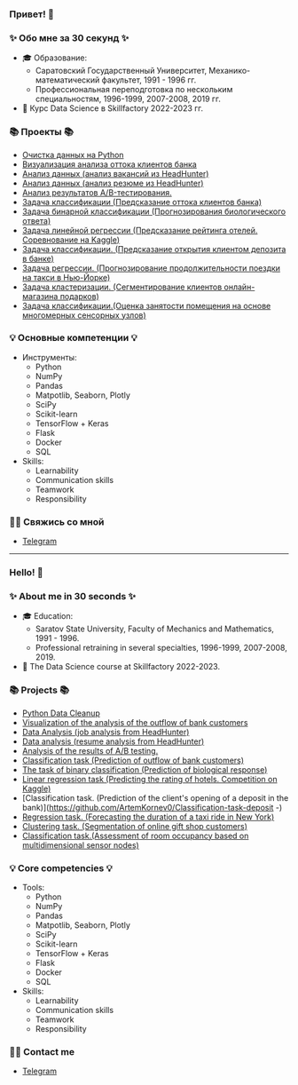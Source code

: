 ### Привет! 👋

### ✨ Обо мне за 30 секунд ✨ 
* 🎓 Образование:
  - Саратовский Государственный Университет, Механико-математический факультет, 1991 - 1996 гг.
  - Профессиональная переподготовка по нескольким специальностям, 1996-1999, 2007-2008, 2019 гг.
* 💾 Курс Data Science в Skillfactory 2022-2023 гг.

### 📚 Проекты 📚

* [Очистка данных на Python](https://github.com/ArtemKornev0/DataCleaning)
* [Визуализация анализа оттока клиентов банка](https://github.com/ArtemKornev0/DS_skillfactory_projects/tree/main/Project_2)
* [Анализ данных (анализ вакансий из HeadHunter)](https://github.com/ArtemKornev0/Data_analysis-Job_analysis)
* [Анализ данных (анализ резюме из HeadHunter)](https://github.com/ArtemKornev0/Data_preparation-resume_analysis)
* [Анализ результатов A/B-тестирования.](https://github.com/ArtemKornev0/DS_skillfactory_projects/tree/main/Project_5)
* [Задача классификации (Предсказание оттока клиентов банка)](https://github.com/ArtemKornev0/DS_skillfactory_projects/tree/main/Project_6)
* [Задача бинарной классификации (Прогнозирования биологического ответа)](https://github.com/ArtemKornev0/DS_skillfactory_projects/tree/main/Project_8)
* [Задача линейной регрессии (Предсказание рейтинга отелей. Соревнование на Kaggle)](https://github.com/ArtemKornev0/EDA_Feature_Engineering-Competition_on_Kaggle)
* [Задача классификации. (Предсказание открытия клиентом депозита в банке)](https://github.com/ArtemKornev0/Classification-task-deposit-)
* [Задача регрессии. (Прогнозирование продолжительности поездки на такси в Нью-Йорке)](https://github.com/ArtemKornev0/Regression_task_taxi_NY)
* [Задача кластеризации. (Сегментирование клиентов онлайн-магазина подарков)](https://github.com/ArtemKornev0/Clustering-Segmentation-of-customers)
* [Задача классификации.(Оценка занятости помещения на основе многомерных сенсорных узлов)]([https://github.com/ArtemKornev0/Graduate_work](https://github.com/ArtemKornev0/Classification-task.-Based-Occupancy-Estimation-Using-Multivariate-Sensor-Nodes-))

### 💡 Основные компетенции 💡
- Инструменты: 
    * Python
    * NumPy
    * Pandas
    * Matpotlib, Seaborn, Plotly
    * SciPy
    * Scikit-learn
    * TensorFlow + Keras
    * Flask
    * Docker
    * SQL
- Skills: 
    * Learnability
    * Communication skills
    * Teamwork
    * Responsibility

### 🙌🏻 Свяжись со мной
- [Telegram](https://t.me/ArtemKornev0)

---

### Hello! 👋

### ✨ About me in 30 seconds ✨ 
* 🎓 Education:
  - Saratov State University, Faculty of Mechanics and Mathematics, 1991 - 1996.
  - Professional retraining in several specialties, 1996-1999, 2007-2008, 2019.
* 💾 The Data Science course at Skillfactory 2022-2023.

### 📚 Projects 📚

* [Python Data Cleanup](https://github.com/ArtemKornev0/DataCleaning )
* [Visualization of the analysis of the outflow of bank customers](https://github.com/ArtemKornev0/DS_skillfactory_projects/tree/main/Project_2 )
* [Data Analysis (job analysis from HeadHunter)](https://github.com/ArtemKornev0/Data_analysis-Job_analysis )
* [Data analysis (resume analysis from HeadHunter)](https://github.com/ArtemKornev0/Data_preparation-resume_analysis )
* [Analysis of the results of A/B testing.](https://github.com/ArtemKornev0/DS_skillfactory_projects/tree/main/Project_5)
* [Classification task (Prediction of outflow of bank customers)](https://github.com/ArtemKornev0/DS_skillfactory_projects/tree/main/Project_6 )
* [The task of binary classification (Prediction of biological response)](https://github.com/ArtemKornev0/DS_skillfactory_projects/tree/main/Project_8 )
* [Linear regression task (Predicting the rating of hotels. Competition on Kaggle)](https://github.com/ArtemKornev0/EDA_Feature_Engineering-Competition_on_Kaggle )
* [Classification task. (Prediction of the client's opening of a deposit in the bank)](https://github.com/ArtemKornev0/Classification-task-deposit -)
* [Regression task. (Forecasting the duration of a taxi ride in New York)](https://github.com/ArtemKornev0/Regression_task_taxi_NY )
* [Clustering task. (Segmentation of online gift shop customers)](https://github.com/ArtemKornev0/Clustering-Segmentation-of-customers)
* [Classification task.(Assessment of room occupancy based on multidimensional sensor nodes)]([https://github.com/ArtemKornev0/Graduate_work](https://github.com/ArtemKornev0/Classification-task.-Based-Occupancy-Estimation-Using-Multivariate-Sensor-Nodes-))

### 💡 Core competencies 💡
- Tools:
  * Python
  * NumPy
  * Pandas
  * Matpotlib, Seaborn, Plotly
  * SciPy
  * Scikit-learn
  * TensorFlow + Keras
  * Flask
  * Docker
  * SQL
- Skills:
  * Learnability
  * Communication skills
  * Teamwork
  * Responsibility

### 🙌🏻 Contact me
- [Telegram](https://t.me/ArtemKornev0)
